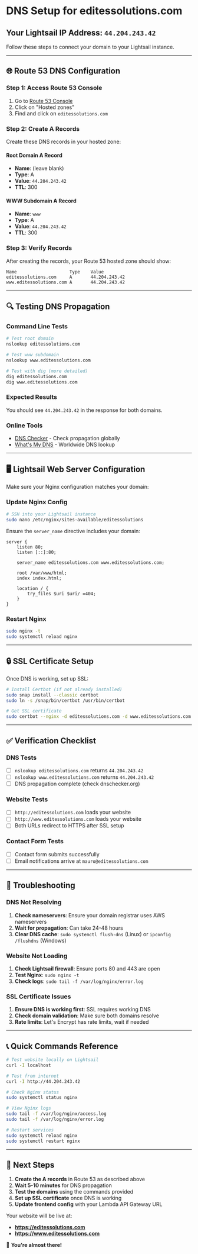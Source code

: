 # DNS Setup for editessolutions.com

## Your Lightsail IP Address: `44.204.243.42`

Follow these steps to connect your domain to your Lightsail instance.

---

## 🌐 Route 53 DNS Configuration

### Step 1: Access Route 53 Console

1. Go to [Route 53 Console](https://console.aws.amazon.com/route53/)
2. Click on "Hosted zones"
3. Find and click on `editessolutions.com`

### Step 2: Create A Records

Create these DNS records in your hosted zone:

#### **Root Domain A Record**
- **Name**: (leave blank)
- **Type**: A
- **Value**: `44.204.243.42`
- **TTL**: 300

#### **WWW Subdomain A Record**
- **Name**: `www`
- **Type**: A
- **Value**: `44.204.243.42`
- **TTL**: 300

### Step 3: Verify Records

After creating the records, your Route 53 hosted zone should show:

```
Name                    Type    Value
editessolutions.com     A       44.204.243.42
www.editessolutions.com A       44.204.243.42
```

---

## 🔍 Testing DNS Propagation

### Command Line Tests

```bash
# Test root domain
nslookup editessolutions.com

# Test www subdomain  
nslookup www.editessolutions.com

# Test with dig (more detailed)
dig editessolutions.com
dig www.editessolutions.com
```

### Expected Results

You should see `44.204.243.42` in the response for both domains.

### Online Tools

- [DNS Checker](https://dnschecker.org/) - Check propagation globally
- [What's My DNS](https://www.whatsmydns.net/) - Worldwide DNS lookup

---

## 🖥️ Lightsail Web Server Configuration

Make sure your Nginx configuration matches your domain:

### Update Nginx Config

```bash
# SSH into your Lightsail instance
sudo nano /etc/nginx/sites-available/editessolutions
```

Ensure the `server_name` directive includes your domain:

```nginx
server {
    listen 80;
    listen [::]:80;
    
    server_name editessolutions.com www.editessolutions.com;
    
    root /var/www/html;
    index index.html;
    
    location / {
        try_files $uri $uri/ =404;
    }
}
```

### Restart Nginx

```bash
sudo nginx -t
sudo systemctl reload nginx
```

---

## 🔒 SSL Certificate Setup

Once DNS is working, set up SSL:

```bash
# Install Certbot (if not already installed)
sudo snap install --classic certbot
sudo ln -s /snap/bin/certbot /usr/bin/certbot

# Get SSL certificate
sudo certbot --nginx -d editessolutions.com -d www.editessolutions.com
```

---

## ✅ Verification Checklist

### DNS Tests
- [ ] `nslookup editessolutions.com` returns `44.204.243.42`
- [ ] `nslookup www.editessolutions.com` returns `44.204.243.42`
- [ ] DNS propagation complete (check dnschecker.org)

### Website Tests
- [ ] `http://editessolutions.com` loads your website
- [ ] `http://www.editessolutions.com` loads your website
- [ ] Both URLs redirect to HTTPS after SSL setup

### Contact Form Tests
- [ ] Contact form submits successfully
- [ ] Email notifications arrive at `mauro@editessolutions.com`

---

## 🚨 Troubleshooting

### DNS Not Resolving
1. **Check nameservers**: Ensure your domain registrar uses AWS nameservers
2. **Wait for propagation**: Can take 24-48 hours
3. **Clear DNS cache**: `sudo systemctl flush-dns` (Linux) or `ipconfig /flushdns` (Windows)

### Website Not Loading
1. **Check Lightsail firewall**: Ensure ports 80 and 443 are open
2. **Test Nginx**: `sudo nginx -t`
3. **Check logs**: `sudo tail -f /var/log/nginx/error.log`

### SSL Certificate Issues
1. **Ensure DNS is working first**: SSL requires working DNS
2. **Check domain validation**: Make sure both domains resolve
3. **Rate limits**: Let's Encrypt has rate limits, wait if needed

---

## 📞 Quick Commands Reference

```bash
# Test website locally on Lightsail
curl -I localhost

# Test from internet
curl -I http://44.204.243.42

# Check Nginx status
sudo systemctl status nginx

# View Nginx logs
sudo tail -f /var/log/nginx/access.log
sudo tail -f /var/log/nginx/error.log

# Restart services
sudo systemctl reload nginx
sudo systemctl restart nginx
```

---

## 🎯 Next Steps

1. **Create the A records** in Route 53 as described above
2. **Wait 5-10 minutes** for DNS propagation
3. **Test the domains** using the commands provided
4. **Set up SSL certificate** once DNS is working
5. **Update frontend config** with your Lambda API Gateway URL

Your website will be live at:
- **https://editessolutions.com**
- **https://www.editessolutions.com**

🚀 **You're almost there!**
